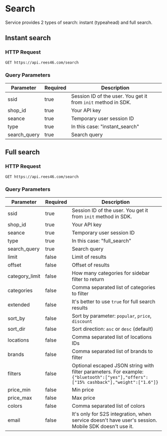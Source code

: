 # Search

Service provides 2 types of search: instant (typeahead) and full search.

## Instant search

### HTTP Request

`GET https://api.rees46.com/search`

### Query Parameters

Parameter | Required | Description
--------- | ------- | -----------
ssid | true | Session ID of the user. You get it from `init` method in SDK.
shop_id | true | Your API key
seance | true | Temporary user session ID
type | true | In this case: "instant_search"
search_query | true | Search query

## Full search

### HTTP Request

`GET https://api.rees46.com/search`

### Query Parameters

Parameter | Required | Description
--------- | ------- | -----------
ssid | true | Session ID of the user. You get it from `init` method in SDK.
shop_id | true | Your API key
seance | true | Temporary user session ID
type | true | In this case: "full_search"
search_query | true | Search query
limit | false | Limit of results
offset | false | Offset of results
category_limit | false | How many categories for sidebar filter to return
categories | false | Comma separated list of categories to filter 
extended | false | It's better to use `true` for full search results 
sort_by | false | Sort by parameter: `popular`, `price`, `discount`
sort_dir | false | Sort direction: `asc` or `desc` (default)
locations | false | Comma separated list of locations IDs
brands | false | Comma separated list of brands to filter
filters | false | Optional escaped JSON string with filter parameters. For example: `{"bluetooth":["yes"],"offers":["15% cashback"],"weight":["1.6"]}`
price_min | false | Min price
price_max | false | Max price
colors | false | Comma separated list of colors
email | false | It's only for S2S integration, when service doesn't have user's session. Mobile SDK doesn't use it.

